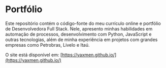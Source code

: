 # Portfólio

Este repositório contém o código-fonte do meu currículo online e portfólio de Desenvolvedora Full Stack. Nele, apresento minhas habilidades em automação de processos, desenvolvimento com Python, JavaScript e outras tecnologias, além de minha experiência em projetos com grandes empresas como Petrobras, Livelo e Itaú.

O site está disponível em: [https://yaxmen.github.io/](https://yaxmen.github.io/)

